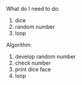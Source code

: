 What do I need to do:
1. dice
2. random number
3. loop

Algorithm:
1. develop random number
2. check number
3. print dice face
4. loop 
